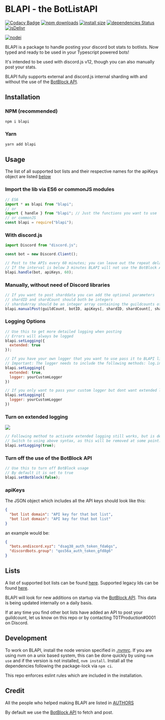 # BLAPI - the BotListAPI

[![Codacy Badge](https://api.codacy.com/project/badge/Grade/aebcf7d4333d483cb1b66d3d79ffff5f)](https://www.codacy.com/manual/T0TProduction/BLAPI?utm_source=github.com&utm_medium=referral&utm_content=T0TProduction/BLAPI&utm_campaign=Badge_Grade) [![npm downloads](https://img.shields.io/npm/dt/blapi.svg)](https://nodei.co/npm/blapi/) [![install size](https://packagephobia.now.sh/badge?p=blapi)](https://packagephobia.now.sh/result?p=blapi)
[![dependencies Status](https://david-dm.org/T0TProduction/BLAPI/status.svg)](https://david-dm.org/T0TProduction/BLAPI) [![jsDelivr](https://data.jsdelivr.com/v1/package/npm/blapi/badge?style=rounded)](https://www.jsdelivr.com/package/npm/blapi)

[![nodei](https://nodei.co/npm/blapi.png)](https://nodei.co/npm/blapi/)

BLAPI is a package to handle posting your discord bot stats to botlists. Now typed and ready to be used in your Typescript powered bots!

It's intended to be used with discord.js v12, though you can also manually post your stats.

BLAPI fully supports external and discord.js internal sharding with and without the use of the [BotBlock API](https://botblock.org/api/docs#count).

## Installation

### NPM (recommended)

```bash
npm i blapi
```

### Yarn

```bash
yarn add blapi
```

## Usage

The list of all supported bot lists and their respective names for the apiKeys object are listed [below](https://github.com/T0TProduction/BLAPI#lists)

### Import the lib via ES6 or commonJS modules

```js
// ES6
import * as blapi from "blapi";
// or
import { handle } from "blapi"; // Just the functions you want to use
// or commonJS
const blapi = require("blapi");
```

### With discord.js

```js
import Discord from "discord.js";

const bot = new Discord.Client();

// Post to the APIs every 60 minutes; you can leave out the repeat delay as it defaults to 30
// If the interval is below 3 minutes BLAPI will not use the BotBlock API because of ratelimits
blapi.handle(bot, apiKeys, 60);
```

### Manually, without need of Discord libraries

```js
// If you want to post sharddata you can add the optional parameters
// shardID and shardCount should both be integers
// shardsArray should be an integer array containing the guildcounts of the respective shards
blapi.manualPost(guildCount, botID, apiKeys[, shardID, shardCount[, shardsArray]]);
```


### Logging Options
```js
// Use this to get more detailed logging when posting
// Errors will always be logged
blapi.setLogging({
  extended: true
});
```

```js
// If you have your own logger that you want to use pass it to BLAPI like this:
// Important: The logger needs to include the following methods: log.info(), log.warn() and log.error()
blapi.setLogging({
  extended: true,
  logger: yourCustomLogger
})
```
```js
// If you only want to pass your custom logger but dont want extended logging to be enabled:
blapi.setLogging({
  logger: yourCustomLogger
})
```
### Turn on extended logging
![](https://img.shields.io/badge/deprecated-Do%20not%20use%20this%20anymore-orange)

```js
// Following method to activate extended logging still works, but is deprecated.
// Switch to using above syntax, as this will be removed at some point.
blapi.setLogging(true);
```

### Turn off the use of the BotBlock API

```js
// Use this to turn off BotBlock usage
// By default it is set to true
blapi.setBotblock(false);
```

### apiKeys

The JSON object which includes all the API keys should look like this:

```json
{
  "bot list domain": "API key for that bot list",
  "bot list domain": "API key for that bot list"
}
```

an example would be:

```json
{
  "bots.ondiscord.xyz": "dsag38_auth_token_fda6gs",
  "discordbots.group": "qos56a_auth_token_gfd8g6"
}
```

## Lists

A list of supported bot lists can be found [here](https://github.com/botblock/BLAPI/blob/master/src/fallbackListData.ts).
Supported legacy Ids can be found [here](https://github.com/botblock/BLAPI/blob/master/src/legacyIdsFallbackData.ts).

BLAPI will look for new additions on startup via the [BotBlock API](https://botblock.org/).
This data is being updated internally on a daily basis.

If at any time you find other bot lists have added an API to post your guildcount, let us know on this repo or by contacting T0TProduction#0001 on Discord.

## Development

To work on BLAPI, install the node version specified in [.nvmrc](https://github.com/botblock/BLAPI/blob/master/.nvmrc).
If you are using nvm on a unix based system, this can be done quickly by using `nvm use` and if the version is not installed, `nvm install`.
Install all the dependencies following the package-lock via `npm ci`.

This repo enforces eslint rules which are included in the installation.

## Credit

All the people who helped making BLAPI are listed in [AUTHORS](https://github.com/T0TProduction/BLAPI/blob/master/AUTHORS)

By default we use the [BotBlock API](https://botblock.org/api/docs#count) to fetch and post.
